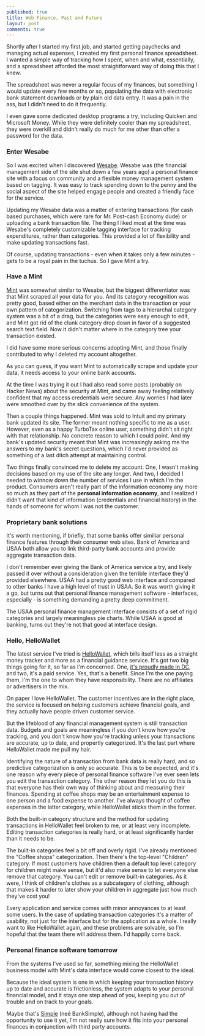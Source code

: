 ```yaml
---
published: true
title: Web Finance, Past and Future
layout: post
comments: true
---
```


Shortly after I started my first job, and started getting paychecks and
managing actual expenses, I created my first personal finance
spreadsheet. I wanted a simple way of tracking how I spent, when and
what, essentially, and a spreadsheet afforded the most straightforward
way of doing this that I knew.

The spreadsheet was never a regular focus of my finances, but something
I would update every few months or so, populating the data with
electronic bank statement downloads or by plain old data entry. It was a
pain in the ass, but I didn't need to do it frequently.

I even gave some dedicated desktop programs a try, including Quicken and
Microsoft Money. While they were definitely cooler than my spreadsheet,
they were overkill and didn't really do much for me other than offer a
password for the data.

### Enter Wesabe

So I was excited when I discovered [Wesabe](http://www.wesabe.com). Wesabe was (the financial
management side of the site shut down a few years ago) a personal
finance site with a focus on community and a flexible money management
system based on tagging. It was easy to track spending down to the
penny and the social aspect of the site helped
engage people and created a friendly face for the service.

Updating my Wesabe data was a matter of entering transactions (for cash based
purchases, which were rare for Mr. Post-cash Economy dude) or uploading a bank
transaction file. The thing I liked most at the time was Wesabe's
completely customizable tagging interface for tracking expenditures,
rather than categories. This provided a lot of
flexibility and make updating transactions fast.

Of course, updating transactions - even when it takes only a few minutes - gets
to be a royal pain in the tuchus. So I gave Mint a try.


### Have a Mint

[Mint](http://www.mint.com) was somewhat similar to Wesabe, but the biggest
differentiator was that Mint scraped all your data for you. And its category
recognition was pretty good, based either on the merchant data in the
transaction or your own pattern of categorization. Switching from tags to a
hierarchal category system was a bit of a drag, but the categories were easy
enough to edit, and Mint got rid of the clunk category drop down in favor of a
suggested search text field. Now it didn't matter where in the category tree
your transaction existed.

I did have some more serious concerns adopting Mint, and those finally
contributed to why I deleted my account altogether.

As you can guess, if you want Mint to automatically scrape and update your data,
it needs access to your online bank accounts.

At the time I was trying it out I had also read some posts (probably on Hacker
News) about the security at Mint, and came away feeling relatively confident
that my access credentials were secure. Any worries I had later were smoothed
over by the slick convenience of the system.

Then a couple things happened. Mint was sold to Intuit and my primary bank
updated its site. The former meant nothing specific to me as a user. However,
even as a happy TurboTax online user, something didn't sit right with that
relationship. No concrete reason to which I could point. And my bank's updated
security meant that Mint was increasingly asking me the answers to my bank's
secret questions, which I'd never provided as something of a last ditch attempt
at maintaining control.

Two things finally convinced me to delete my account. One, I wasn't making
decisions based on my use of the site any longer. And two, I decided I needed to
winnow down the number of services I use in which I'm the product. Consumers
aren't really part of the information economy any more so much as they part of
the **personal information economy**, and I realized I didn't want that kind of
information (credentials and financial history) in the hands of someone for whom
I was not the customer.

<!--
* Saw Mint, better data import, slicker interface, categorization is yet
  easier
* Kind of missed tags, but very easy to manage categories and very easy
  to edit categories, which was important
* Missed the concept of adding transactions into a cash account however
  (probably not many people want down-to-the-penny management)
* So, no more downloading data, fairly easy connection and scraping
* This means giving over a lot of security credentials, somewhat
  worrying
* You are the product
* Easy to ignore offers, but I guess my credit is good enough and my
  current bank fees low enough or non-existent enough that the offers
  always sucked
* Like to maintain a *little* bit of security information not shared
* Only ING Direct provides a good, secure form of read-only data access
-->

### Proprietary bank solutions

It's worth mentioning, if briefly, that some banks offer similiar
personal finance features through their consumer web sites. Bank of
America and USAA both allow you to link third-party bank accounts and
provide aggregate transaction data.

I don't remember ever giving the Bank of America service a try, and
likely passed it over without a consideration given the terrible interface
they'd provided elsewhere. USAA had a pretty good web interface and
compared to other banks I have a high level of trust in USAA. So it was
worth giving it a go, but turns out that personal finance management
software - interfaces, especially - is something demanding a pretty deep
commitment.

The USAA personal finance management interface consists of a set of
rigid categories and largely meaningless pie charts. While USAA is good
at banking, turns out they're not that good at interface design.

### Hello, HelloWallet

The latest service I've tried is [HelloWallet](http://www.hellowallet.com), which bills itself
less as a straight money tracker and more as a financial guidance service. It's
got two big things going for it, so far as I'm concerned. One, [it's
proudly made in DC](http://proudlymadeindc.com/), and two, it's a paid
service. Yes, that's a benefit. Since I'm the one paying them, I'm the
one to whom they have responsibility. There are no affiliates or
advertisers in the mix.

On paper I love HelloWallet. The customer incentives are in the right
place, the service is focused on helping customers achieve financial
goals, and they actually have people driven customer service.

But the lifeblood of any financial management system is still
transaction data. Budgets and goals are meaningless if you don't know
how you're tracking, and you don't know how you're tracking unless your
transactions are accurate, up to date, and propertly categorized. It's
the last part where HelloWallet made me pull my hair.

Identifying the nature of a transaction from bank data is really hard,
and so predictive categorization is only so accurate. This is to be
expected, and it's one reason why every piece of personal finance
software I've ever seen lets you edit the transaction category. The
other reason they let you do this is that everyone has their own way of
thinking about and measuring their finances. Spending at coffee shops
may be an entertainment expense to one person and a food expense to
another. I've always thought of coffee expenses in the latter category,
while HelloWallet sticks them in the former.

Both the built-in category structure and the method for
updating transactions in HelloWallet feel broken to me, or at least very
incomplete. Editing transaction categories is really hard, or at least
significantly harder than it needs to be. 

The built-in categories feel a bit off and overly rigid. I've already
mentioned the "Coffee shops" categorization. Then there's the top-level
"Children" category. If most customers have children then a
default top level category for children might make sense, but it'd also
make sense to let everyone else remove that category. You can't edit or
remove built-in categories. As it were, I think of children's clothes as
a subcategory of clothing, although that makes it harder to later show
your children in aggregate just how much they've cost you!

Every application and service comes with minor annoyances to at least
some users. In the case of updating transaction categories it's a
matter of usability, not just for the interface but for the application
as a whole. I really want to like HelloWallet again, and these problems
are solvable, so I'm hopeful that the team there will address them. I'd
happily come back.

### Personal finance software tomorrow

From the systems I've used so far, something mixing the HelloWallet
business model with Mint's data interface would come closest to the
ideal.

Because the ideal system is one in which keeping your transaction
history up to date and accurate is frictionless, the system adapts to your personal
financial model, and it stays one step ahead of you, keeping you out of
trouble and on track to your goals.

Maybe that's [Simple](http://www.simple.com) (ne&#233; BankSimple), although not having had the
opportunity to use it yet, I'm not really sure how it fits into your
personal finances in conjunction with third party accounts.

